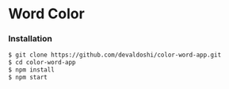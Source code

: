 # Word Color

### Installation

```sh
$ git clone https://github.com/devaldoshi/color-word-app.git
$ cd color-word-app
$ npm install
$ npm start
```
